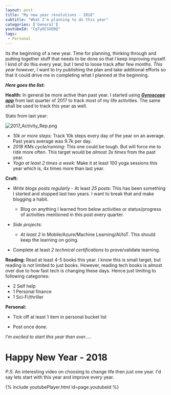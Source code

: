 ```yaml
---
layout: post
title: "My new year resolutions - 2018"
subtitle: "What I'm planning to do this year"
categories: ['General']
youtubeId: "CqTyOCSXO9Q"
tags:
 - Personal
---
```


Its the beginning of a new year. Time for planning, thinking through and putting together stuff that needs to be done so that I keep improving myself. I kind of do this every year, but I tend to loose track after few months. _This year however_, I want to try publishing the plan and take additional efforts so that it could drive me in completing what I planned at the beginning.

***Here goes the list:***

**Health:**
In general be more active than past year. I started using ***[Gyroscope app](https://gyrosco.pe/)*** from last quarter of 2017 to track most of my life activities. The same shall be used to track this year as well.  

Stats from last year:

![2017_Activity_Rep.png]({{site.baseurl}}/img/2017_Activity_Rep.png)

 - *10k or more steps:* Track 10k steps every day of the year on an average.  Past years average was 9.7k per day.
 - *2018 KMs cycle/running:* This one could be tough. But will force me to ride more often. This target would be _almost 3x times_ from the past year.
 - *Yoga at least 2 times a week:* Make it at least 100 yoga sessions this year which is, 4x times more than last year. 

 

**Craft:** 
* _Write blogs posts regularly_ - At least *25 posts:* This has been something I started and stopped last two years. I want to break that and make blogging a habit.
  - Blog on anything I learned from below activities or status/progress of activities mentioned in this post every quarter.

* _Side projects:_
  - *At least 2* in Mobile/Azure/Machine Learning/AI/IoT. This should keep the learning on going.

* Complete at least *2 technical certifications* to prove/validate learning.

**Reading:**
Read at least 4-5 books this year. I know this is small target, but reading is not limited to just books. However, reading tech books is almost over due to how fast tech is changing these days. Hence just limiting to following categories:
  - 2 Self help
  - 1 Personal finance
  - 1 Sci-Fi/thriller

**Personal:**
* Tick off at least 1 item in personal bucket list
 - Post once done.

_I'm excited to start this year than ever....._

# Happy New Year - 2018 #

_P.S_: An interesting video on choosing to change life then just one year. I'd say lets start with this year and improve every year.

{% include youtubePlayer.html id=page.youtubeId %}
